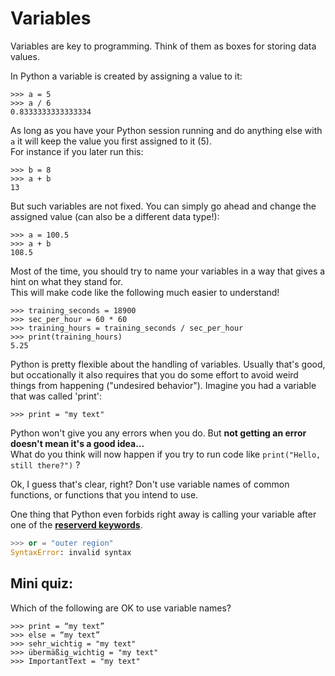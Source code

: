 # Variables

Variables are key to programming. Think of them as boxes for storing data values.

In Python a variable is created by assigning a value to it:
```idle
>>> a = 5
>>> a / 6
0.8333333333333334
```

As long as you have your Python session running and do anything else with `a` it will keep the value you first assigned to it (5).  
For instance if you later run this:
```idle
>>> b = 8
>>> a + b
13
```

But such variables are not fixed. You can simply go ahead and change the assigned value (can also be a different data type!):
```idle
>>> a = 100.5
>>> a + b
108.5
```

Most of the time, you should try to name your variables in a way that gives a hint on what they stand for.  
This will make code like the following much easier to understand!
```idle
>>> training_seconds = 18900
>>> sec_per_hour = 60 * 60
>>> training_hours = training_seconds / sec_per_hour
>>> print(training_hours)
5.25
```

Python is pretty flexible about the handling of variables. 
Usually that's good, but occationally it also requires that you do some effort to avoid weird things from happening ("undesired behavior").
Imagine you had a variable that was called 'print':
```idle
>>> print = "my text"
```
Python won't give you any errors when you do. But **not getting an error doesn't mean it's a good idea...**  
What do you think will now happen if you try to run code like `print("Hello, still there?")` ? 

Ok, I guess that's clear, right? Don't use variable names of common functions, or functions that you intend to use.

One thing that Python even forbids right away is calling your variable after one of the [**reserverd keywords**](https://www.w3schools.com/python/python_ref_keywords.asp).
```python
>>> or = "outer region"
SyntaxError: invalid syntax
```

## Mini quiz:

Which of the following are OK to use variable names?
```
>>> print = “my text”
>>> else = “my text”
>>> sehr_wichtig = "my text"
>>> übermäßig_wichtig = "my text"
>>> ImportantText = "my text"
```




